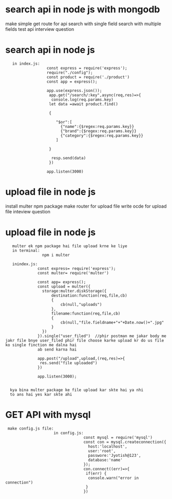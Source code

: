 # search api in node js with mongodb
make simple get route for api
search with single field
search with multiple fields
test api 
interview question

# search api in node js
  
       in index.js:
                      const express = require('express');
                      require("./config");
                      const product = require('./product')
                      const app = express();

                      app.use(express.json());
                       app.get("/search/:key",async(req,res)=>{
                        console.log(req.params.key)
                       let data =await product.find()

                       {
                    
                          "$or":[
                            {"name":{$regex:req.params.key}}
                            {"brand":{$regex:req.params.key}}
                            {"category":{$regex:req.params.key}}
                          ]

                       }

                        resp.send(data)
                       })

                      app.listen(3000)

# upload file in node js
install multer npm package
make router for upload file
write ocde for upload file
inteview question
 
 # upload file in node js
       
       multer ek npm package hai file upload krne ke liye 
       in terminal: 
                    npm i multer

       inindex.js:
                  const express= require('express');
                  const multer= require('multer')

                  const app= express();
                  const upload = multer({
                    storage:multer.diskStorage({
                        destination:function(req,file,cb)
                        {
                            cb(null,"uploads")
                        },
                        filename:function(req,file,cb)
                        {
                            cb(null,"file.fieldname+"+"+Date.now()+".jpg"
                        }
                    })
                  }).single("user_filed")  //phir postman me jakar body me jakr file bnye user_filed phir file choose karke upload kr do us file ko single finction me dalna hai
                  ab send karna hai

                  app.post("/upload",upload,(req,res)=>{
                   res.send("file uploaded")
                  })      

                  app.listen(3000);       


      kya bina multer package ke file upload kar skte hai ya nhi
      to ans hai yes kar skte ahi         

# GET API with mysql
     make config.js file:
                         in config.js:    
                                      const mysql = require('mysql')
                                      const con = mysql.createconnection({
                                        host:'localhost',
                                        user:'root',
                                        passwore:'Jyotish@123',
                                        database:'name'
                                      });
                                      con.connect((err)=>{
                                       if(err) {
                                        console.warn("error in connection")
                                       }
                                      })
